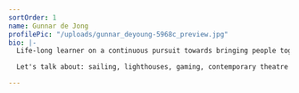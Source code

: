 ```yaml
---
sortOrder: 1
name: Gunnar de Jong
profilePic: "/uploads/gunnar_deyoung-5968c_preview.jpg"
bio: |-
  Life-long learner on a continuous pursuit towards bringing people together across disciplines. As an actor and theater maker I have experimented extensively with ensemble driven work, audience participation and ways to co-design devised immersive experiences. Gradual allows me to bring that playful energy into an even broader range of communities and learn from people like you!

  Let's talk about: sailing, lighthouses, gaming, contemporary theatre and dance practitioners, acting methodologies, chess, living in NYC, London or Amsterdam.

---
```

